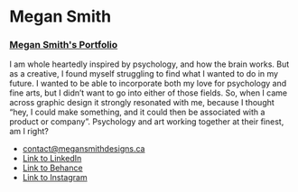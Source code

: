 # Megan Smith

### [Megan Smith's Portfolio](http://megansmithdesigns.ca/)

I am whole heartedly inspired by psychology, and how the brain works. But as a creative, I found myself struggling to find what I wanted to do in my future. I wanted to be able to incorporate both my love for psychology and fine arts, but I didn’t want to go into either of those fields. So, when I came across graphic design it strongly resonated with me, because I thought “hey, I could make something, and it could then be associated with a product or company”. Psychology and art working together at their finest, am I right?

- [contact@megansmithdesigns.ca](mailto:contact@megansmithdesigns.ca)
- [Link to LinkedIn](https://www.linkedin.com/in/megan-smith-designer/)
- [Link to Behance](https://www.behance.net/smit17115c14/)
- [Link to Instagram](https://www.instagram.com/megan.designer/)
